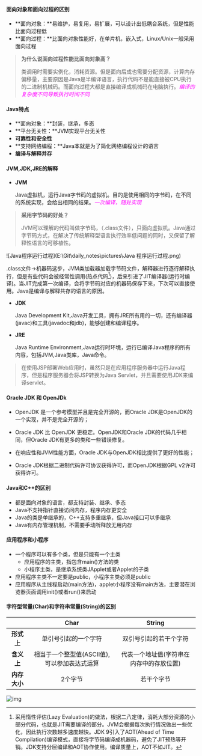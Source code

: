 #### 面向对象和面向过程的区别

- **面向对象：**易维护，易复用，易扩展，可以设计出低耦合系统，但是性能比面向过程低
- **面向过程：**比面向对象性能好，在单片机，嵌入式，Linux/Unix一般采用面向过程

> **为什么说面向过程性能比面向对象高？**
>
> 类调用时需要实例化，消耗资源。但是面向后成也需要分配资源，计算内存偏移量，主要原因是Java是半编译语言，执行代码不是能直接被CPU执行的二进制机械码。而面向过程大都是直接编译成机械码在电脑执行。<font color=ff00ff>*编译的复杂度不同导致执行时间不同*</font>

#### Java特点

* **面向对象：**封装，继承，多态
* **平台无关性：**JVM实现平台无关性
* **可靠性和安全性**
* **支持网络编程：**Java本就是为了简化网络编程设计的语言
* **编译与解释并存**

#### JVM,JDK,JRE的解释

- **JVM**

  Java虚拟机，运行Java字节码的虚拟机。目的是使用相同的字节码，在不同的系统实现，会给出相同的结果。<font color=ff00ff>*一次编译，随处实现*</font>

> **采用字节码的好处？**
>
> JVM可以理解的代码叫做字节码，（.class文件），只面向虚拟机。Java通过字节码方式，在解决了传统解释型语言执行效率低问题的同时，又保留了解释性语言的可移植性。

![Java程序运行过程](E:\Git\daily_notes\pictures\Java 程序运行过程.png)

.class文件->机器码这步，JVM类加载器加载字节码文件，解释器进行逐行解释执行，但是有些代码会被经常性调用(热点代码[^hotSpot])，后来引进了JIT编译器(运行时编译)。当JIT完成第一次编译，会将字节码对应的机器码保存下来，下次可以直接使用。Java是编译与解释共存的语言的原因。

- **JDK**

  Java Development Kit,Java开发工具，拥有JRE所有用的一切，还有编译器(javac)和工具(javadoc和jdb)，能够创建和编译程序。

- **JRE**

  Java Runtime Environment,Java运行时环境，运行已编译Java程序的所有内容，包括JVM,Java类库，Java命令。

> 在使用JSP部署Web应用时，虽然只是在应用程序服务器中运行Java程序，但是程序服务器会将JSP转换为Java Servlet，并且需要使用JDK来编译servlet。

[^hotSpot]:采用惰性评估(Lazy Evaluation)的做法，根据二八定律，消耗大部分资源的小部分代码，也就是JIT需要编译的部分。JVM会根据每次执行情况做出一些优化，因此执行次数越多速度越快。JDK 9引入了AOT(Ahead of Time Compilation)编译模式，直接将字节码编译成机器码，避免了JIT预热等开销。JDK支持分层编译和AOT协作使用。编译质量上，AOT不如JIT。

#### Oracle JDK 和 OpenJDk

- OpenJDK 是一个参考模型并且是完全开源的，而Oracle JDK是OpenJDK的一个实现，并不是完全开源的；

- Oracle JDK 比 OpenJDK 更稳定。OpenJDK和Oracle JDK的代码几乎相同，但Oracle JDK有更多的类和一些错误修复。
- 在响应性和JVM性能方面，Oracle JDK与OpenJDK相比提供了更好的性能；
- Oracle JDK根据二进制代码许可协议获得许可，而OpenJDK根据GPL v2许可获得许可。

####  Java和C++的区别

- 都是面向对象的语言，都支持封装、继承、多态
- Java不支持指针直接访问内存，程序内存更安全
- Java的类是单继承的，C++支持多重继承，但Java接口可以多继承
- Java有内存管理机制，不需要手动所释放无用内存

#### 应用程序和小程序

- 一个程序可以有多个类，但是只能有一个主类
  - 应用程序的主类，指包含main()方法的类
  - 小程序主类，是继承系统类JApplet或者Applet的子类
- 应用程序主类不一定要是public，小程序主类必须是public
- 应用程序从主线程启动(main方法)，applet小程序没有main方法，主要潜在浏览器页面调用init()或者run()来启动

#### 字符型常量(Char)和字符串常量(String)的区别

|              |                     Char                     |                  String                  |
| :----------: | :------------------------------------------: | :--------------------------------------: |
|  **形式上**  |             单引号引起的一个字符             |          双引号引起的若干个字符          |
|  **含义上**  | 相当于一个整型值(ASCII值),可以参加表达式运算 | 代表一个地址值(字符串在内存中的存放位置) |
| **内存大小** |                   2个字节                    |                若干个字节                |

![img](E:\Git\daily_notes\pictures\类型所占存储空间.jpg)